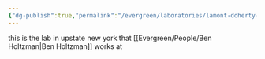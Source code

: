 ```yaml
---
{"dg-publish":true,"permalink":"/evergreen/laboratories/lamont-doherty-earth-observatory/"}
---
```


this is the lab in upstate new york that [[Evergreen/People/Ben Holtzman\|Ben Holtzman]] works at
